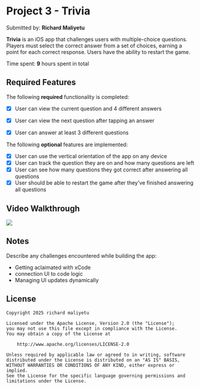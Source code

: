 # Project 3 - Trivia

Submitted by: **Richard Maliyetu**

**Trivia** is an iOS app that challenges users with multiple-choice questions. Players must select the correct answer from a set of choices, earning a point for each correct response. Users have the ability to restart the game.

Time spent: **9** hours spent in total

## Required Features

The following **required** functionality is completed:

- [x] User can view the current question and 4 different answers
- [x] User can view the next question after tapping an answer
- [x] User can answer at least 3 different questions


The following **optional** features are implemented:

- [x] User can use the vertical orientation of the app on any device
- [x] User can track the question they are on and how many questions are left
- [x] User can see how many questions they got correct after answering all questions
- [x] User should be able to restart the game after they've finished answering all questions

## Video Walkthrough

<div>
    <a href="https://www.loom.com/share/ad615a02409942d6be0a7e1579c58be9">
    </a>
    <a href="https://www.loom.com/share/ad615a02409942d6be0a7e1579c58be9">
      <img style="max-width:300px;" src="https://cdn.loom.com/sessions/thumbnails/ad615a02409942d6be0a7e1579c58be9-29bc574f5e6aee8e-full-play.gif">
    </a>
  </div>

## Notes

Describe any challenges encountered while building the app:

- Getting aclaimated with xCode
- connection UI to code logic 
- Managing UI updates dynamically

## License

    Copyright 2025 richard maliyetu

    Licensed under the Apache License, Version 2.0 (the "License");
    you may not use this file except in compliance with the License.
    You may obtain a copy of the License at

        http://www.apache.org/licenses/LICENSE-2.0

    Unless required by applicable law or agreed to in writing, software
    distributed under the License is distributed on an "AS IS" BASIS,
    WITHOUT WARRANTIES OR CONDITIONS OF ANY KIND, either express or implied.
    See the License for the specific language governing permissions and
    limitations under the License.